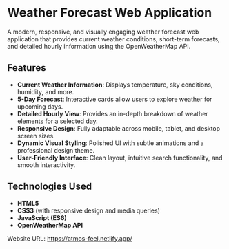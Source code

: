 # Weather Forecast Web Application

A modern, responsive, and visually engaging weather forecast web application that provides current weather conditions, short-term forecasts, and detailed hourly information using the OpenWeatherMap API.

## Features

- **Current Weather Information**: Displays temperature, sky conditions, humidity, and more.
- **5-Day Forecast**: Interactive cards allow users to explore weather for upcoming days.
- **Detailed Hourly View**: Provides an in-depth breakdown of weather elements for a selected day.
- **Responsive Design**: Fully adaptable across mobile, tablet, and desktop screen sizes.
- **Dynamic Visual Styling**: Polished UI with subtle animations and a professional design theme.
- **User-Friendly Interface**: Clean layout, intuitive search functionality, and smooth interactivity.

## Technologies Used

- **HTML5**
- **CSS3** (with responsive design and media queries)
- **JavaScript (ES6)**
- **OpenWeatherMap API**

Website URL: https://atmos-feel.netlify.app/